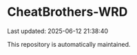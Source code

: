 # CheatBrothers-WRD

Last updated: 2025-06-12 21:38:40

This repository is automatically maintained.
